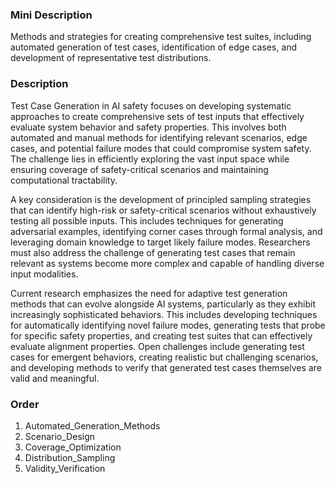### Mini Description

Methods and strategies for creating comprehensive test suites, including automated generation of test cases, identification of edge cases, and development of representative test distributions.

### Description

Test Case Generation in AI safety focuses on developing systematic approaches to create comprehensive sets of test inputs that effectively evaluate system behavior and safety properties. This involves both automated and manual methods for identifying relevant scenarios, edge cases, and potential failure modes that could compromise system safety. The challenge lies in efficiently exploring the vast input space while ensuring coverage of safety-critical scenarios and maintaining computational tractability.

A key consideration is the development of principled sampling strategies that can identify high-risk or safety-critical scenarios without exhaustively testing all possible inputs. This includes techniques for generating adversarial examples, identifying corner cases through formal analysis, and leveraging domain knowledge to target likely failure modes. Researchers must also address the challenge of generating test cases that remain relevant as systems become more complex and capable of handling diverse input modalities.

Current research emphasizes the need for adaptive test generation methods that can evolve alongside AI systems, particularly as they exhibit increasingly sophisticated behaviors. This includes developing techniques for automatically identifying novel failure modes, generating tests that probe for specific safety properties, and creating test suites that can effectively evaluate alignment properties. Open challenges include generating test cases for emergent behaviors, creating realistic but challenging scenarios, and developing methods to verify that generated test cases themselves are valid and meaningful.

### Order

1. Automated_Generation_Methods
2. Scenario_Design
3. Coverage_Optimization
4. Distribution_Sampling
5. Validity_Verification
